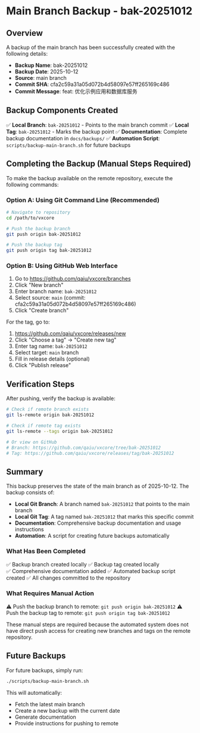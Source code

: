 # Main Branch Backup - bak-20251012

## Overview

A backup of the main branch has been successfully created with the following details:

- **Backup Name**: bak-20251012
- **Backup Date**: 2025-10-12
- **Source**: main branch
- **Commit SHA**: cfa2c59a31a05d072b4d58097e57ff265169c486
- **Commit Message**: feat: 优化示例应用和数据库服务

## Backup Components Created

✅ **Local Branch**: `bak-20251012` - Points to the main branch commit
✅ **Local Tag**: `bak-20251012` - Marks the backup point
✅ **Documentation**: Complete backup documentation in `docs/backups/`
✅ **Automation Script**: `scripts/backup-main-branch.sh` for future backups

## Completing the Backup (Manual Steps Required)

To make the backup available on the remote repository, execute the following commands:

### Option A: Using Git Command Line (Recommended)

```bash
# Navigate to repository
cd /path/to/vxcore

# Push the backup branch
git push origin bak-20251012

# Push the backup tag  
git push origin tag bak-20251012
```

### Option B: Using GitHub Web Interface

1. Go to https://github.com/qaiu/vxcore/branches
2. Click "New branch"
3. Enter branch name: `bak-20251012`
4. Select source: `main` (commit: cfa2c59a31a05d072b4d58097e57ff265169c486)
5. Click "Create branch"

For the tag, go to:
1. https://github.com/qaiu/vxcore/releases/new
2. Click "Choose a tag" → "Create new tag"
3. Enter tag name: `bak-20251012`
4. Select target: `main` branch
5. Fill in release details (optional)
6. Click "Publish release"

## Verification Steps

After pushing, verify the backup is available:

```bash
# Check if remote branch exists
git ls-remote origin bak-20251012

# Check if remote tag exists  
git ls-remote --tags origin bak-20251012

# Or view on GitHub
# Branch: https://github.com/qaiu/vxcore/tree/bak-20251012
# Tag: https://github.com/qaiu/vxcore/releases/tag/bak-20251012
```

## Summary

This backup preserves the state of the main branch as of 2025-10-12. The backup consists of:

- **Local Git Branch**: A branch named `bak-20251012` that points to the main branch
- **Local Git Tag**: A tag named `bak-20251012` that marks this specific commit
- **Documentation**: Comprehensive backup documentation and usage instructions
- **Automation**: A script for creating future backups automatically

### What Has Been Completed

✅ Backup branch created locally
✅ Backup tag created locally  
✅ Comprehensive documentation added
✅ Automated backup script created
✅ All changes committed to the repository

### What Requires Manual Action

⚠️ Push the backup branch to remote: `git push origin bak-20251012`
⚠️ Push the backup tag to remote: `git push origin tag bak-20251012`

These manual steps are required because the automated system does not have direct push access for creating new branches and tags on the remote repository.

## Future Backups

For future backups, simply run:

```bash
./scripts/backup-main-branch.sh
```

This will automatically:
- Fetch the latest main branch
- Create a new backup with the current date
- Generate documentation
- Provide instructions for pushing to remote
